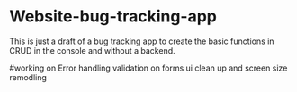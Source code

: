 # Website-bug-tracking-app
This is just a draft of a bug tracking app to create the basic functions in CRUD in the console and without a backend.

#working on
Error handling
validation on forms
ui clean up and screen size remodling 
